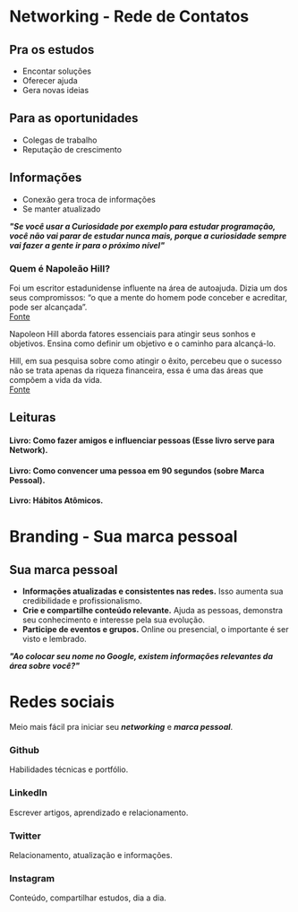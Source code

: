 # Networking - Rede de Contatos

## Pra os estudos
* Encontar soluções
* Oferecer ajuda
* Gera novas ideias

## Para as oportunidades
* Colegas de trabalho
* Reputação de crescimento

## Informações
* Conexão gera troca de informações
* Se manter atualizado

***"Se você usar a Curiosidade por exemplo para estudar programação, você não vai parar de estudar nunca mais, porque a curiosidade sempre vai fazer a gente ir para o próximo nível"***

### Quem é Napoleão Hill? 
Foi um escritor estadunidense influente na área de autoajuda. Dizia um dos seus compromissos: “o que a mente do homem pode conceber e acreditar, pode ser alcançada”.<br>
[Fonte](https://pt.wikipedia.org/wiki/Napoleon_Hill)

Napoleon Hill aborda fatores essenciais para atingir seus sonhos e objetivos. Ensina como definir um objetivo e o caminho para alcançá-lo. 

Hill, em sua pesquisa sobre como atingir o êxito, percebeu que o sucesso não se trata apenas da riqueza financeira, essa é uma das áreas que compõem a vida da vida. <br>
[Fonte](https://mastermindminas.com.br/blog/livros-napoleon-hill-desenvolvimento-pessoal#:~:text=Napoleon%20Hill%20aborda%20fatores%20essenciais,comp%C3%B5em%20a%20vida%20da%20vida.)

## Leituras
#### Livro: Como fazer amigos e influenciar pessoas (Esse livro serve para Network). 

#### Livro: Como convencer uma pessoa em 90 segundos (sobre Marca Pessoal).

#### Livro: Hábitos Atômicos.

# Branding - Sua marca pessoal

## Sua marca pessoal
* **Informações atualizadas e consistentes nas redes.** Isso aumenta sua credibilidade e profissionalismo.
* **Crie e compartilhe conteúdo relevante.** Ajuda as pessoas, demonstra seu conhecimento e interesse pela sua evolução.
* **Participe de eventos e grupos.** Online ou presencial, o importante é ser visto e lembrado.

***"Ao colocar seu nome no Google, existem informações relevantes da área sobre você?"***

# Redes sociais
Meio mais fácil pra iniciar seu ***networking*** e ***marca pessoal***.

### Github 
Habilidades técnicas e portfólio.

### Linkedln
Escrever artigos, aprendizado e relacionamento.

### Twitter
Relacionamento, atualização e informações.

### Instagram
Conteúdo, compartilhar estudos, dia a dia.


